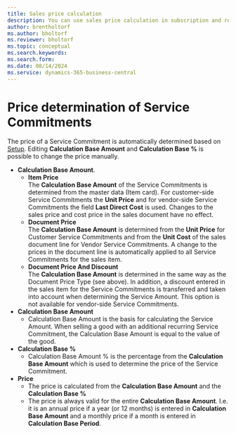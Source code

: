 ```yaml
---
title: Sales price calculation
description: You can use sales price calculation in subscription and recurring billing.
author: brentholtorf
ms.author: bholtorf
ms.reviewer: bholtorf
ms.topic: conceptual
ms.search.keywords: 
ms.search.form: 
ms.date: 08/14/2024
ms.service: dynamics-365-business-central
---
```


# Price determination of Service Commitments

The price of a Service Commitment is automatically determined based on [Setup](/docs/srb/masterdata/service-commitments.md). Editing **Calculation Base Amount** and **Calculation Base %** is possible to change the price manually.

* **Calculation Base Amount**.
    * **Item Price** <br />
    The **Calculation Base Amount** of the Service Commitments is determined from the master data (Item card). For customer-side Service Commitments the **Unit Price** and for vendor-side Service Commitments the field **Last Direct Cost** is used. Changes to the sales price and cost price in the sales document have no effect.
    * **Document Price** <br />
    The **Calculation Base Amount** is determined from the **Unit Price** for Customer Service Commitments and from the **Unit Cost** of the sales document line for Vendor Service Commitments. A change to the prices in the document line is automatically applied to all Service Commitments for the sales item.
    * **Document Price And Discount** <br />
    The **Calculation Base Amount** is determined in the same way as the Document Price Type (see above). In addition, a discount entered in the sales item for the Service Commitments is transferred and taken into account when determining the Service Amount. This option is not available for vendor-side Service Commitments.
* **Calculation Base Amount**
    * Calculation Base Amount is the basis for calculating the Service Amount. When selling a good with an additional recurring Service Commitment, the Calculation Base Amount is equal to the value of the good.
* **Calculation Base %**
    * Calculation Base Amount % is the percentage from the **Calculation Base Amount** which is used to determine the price of the Service Commitment.
* **Price**
    * The price is calculated from the **Calculation Base Amount** and the **Calculation Base %**
    * The price is always valid for the entire **Calculation Base Amount**. I.e. it is an annual price if a year (or 12 months) is entered in **Calculation Base Amount** and a monthly price if a month is entered in **Calculation Base Period**.